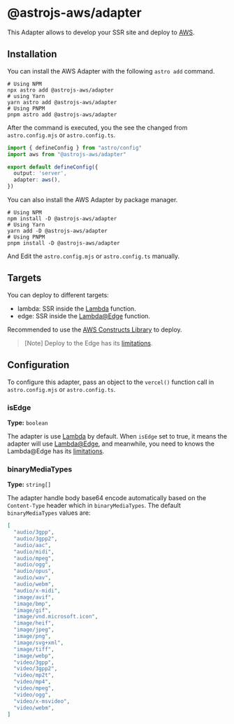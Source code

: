 # @astrojs-aws/adapter

This Adapter allows to develop your SSR site and deploy to [AWS](https://aws.amazon.com/).

## Installation

You can install the AWS Adapter with the following `astro add` command.

```shell
# Using NPM
npx astro add @astrojs-aws/adapter
# using Yarn
yarn astro add @astrojs-aws/adapter
# Using PNPM
pnpm astro add @astrojs-aws/adapter
```

After the command is executed, you the see the changed from `astro.config.mjs` or `astro.config.ts`.

```typescript
import { defineConfig } from "astro/config"
import aws from "@astrojs-aws/adapter"

export default defineConfig({
  output: 'server',
  adapter: aws(),
})
```

You can also install the AWS Adapter by package manager.

```shell
# Using NPM
npm install -D @astrojs-aws/adapter
# Using Yarn
yarn add -D @astrojs-aws/adapter
# Using PNPM
pnpm install -D @astrojs-aws/adapter
```

And Edit the `astro.config.mjs` or `astro.config.ts` manually.

## Targets

You can deploy to different targets:

- lambda: SSR inside the [Lambda](https://aws.amazon.com/lambda/) function.
- edge: SSR inside the [Lambda@Edge](https://aws.amazon.com/lambda/edge/) function.

Recommended to use the [AWS Constructs Library](https://github.com/helbing/astrojs-aws/tree/main/packages/constructs) to deploy.

> [Note] Deploy to the Edge has its [limitations](https://docs.aws.amazon.com/AmazonCloudFront/latest/DeveloperGuide/edge-functions-restrictions.html).

## Configuration

To configure this adapter, pass an object to the `vercel()` function call in `astro.config.mjs` or `astro.config.ts`.

### isEdge

**Type:** `boolean`

The adapter is use [Lambda](https://aws.amazon.com/lambda/) by default. When `isEdge` set to true, it means the adapter will use [Lambda@Edge](https://aws.amazon.com/lambda/edge/), and meanwhile, you need to knows the Lambda@Edge has its [limitations](https://docs.aws.amazon.com/AmazonCloudFront/latest/DeveloperGuide/edge-functions-restrictions.html).

### binaryMediaTypes

**Type:** `string[]`

The adapter handle body base64 encode automatically based on the `Content-Type` header which in `binaryMediaTypes`. The default `binaryMediaTypes` values are:

```json
[
  "audio/3gpp",
  "audio/3gpp2",
  "audio/aac",
  "audio/midi",
  "audio/mpeg",
  "audio/ogg",
  "audio/opus",
  "audio/wav",
  "audio/webm",
  "audio/x-midi",
  "image/avif",
  "image/bmp",
  "image/gif",
  "image/vnd.microsoft.icon",
  "image/heif",
  "image/jpeg",
  "image/png",
  "image/svg+xml",
  "image/tiff",
  "image/webp",
  "video/3gpp",
  "video/3gpp2",
  "video/mp2t",
  "video/mp4",
  "video/mpeg",
  "video/ogg",
  "video/x-msvideo",
  "video/webm",
]
```
